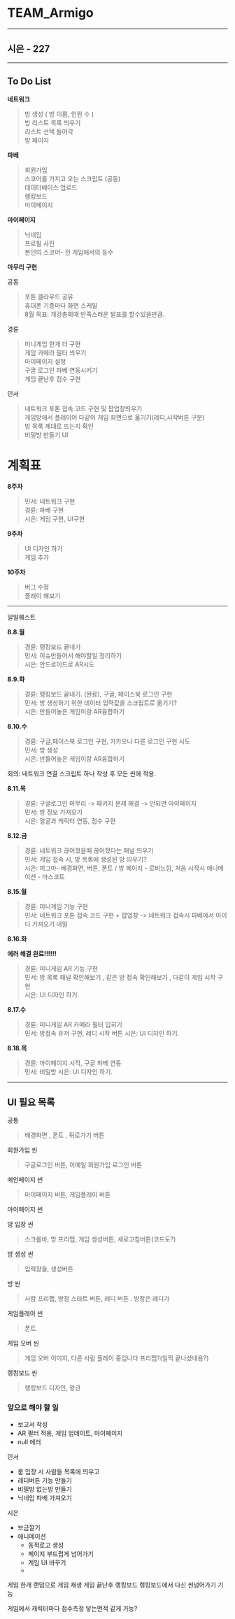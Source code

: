 # TEAM_Armigo
--------------
## 시은 - 227
--------------

To Do List
--------------

**네트워크**
>방 생성 ( 방 이름, 인원 수 )<br>
>방 리스트 목록 띄우기<br>
>리스트 선택 들어각<br>
>방 페이지<br>

**파베**
>회원가입 <br>
>스코어를 가지고 오는 스크립트 (공동)<br>
>데이터베이스 업로드 <br>
>랭킹보드<br>
>마이페이지 <br>

**마이페이지**
>닉네임<br>
>프로필 사진<br>
>본인의 스코어- 전 게임에서의 등수<br>

**마무리 구현**

공동
>포톤 클라우드 공유<br>
>휴대폰 기종마다 화면 스케일<br>
>8월 목표: 개강총회때 만족스러운 발표를 할수있을만큼.<br>

경륜
>미니게임 한개 더 구현<br>
>게임 카메라 필터 씌우기<br>
>마이페이지 설정<br>
>구글 로그인 파베 연동시키기<br>
>게임 끝난후 점수 구현<br>

민서
>네트워크 포톤 접속 코드 구현 및 팝업창띄우기<br>
>게임방에서 플레이어 다같이 게임 화면으로 옮기기(레디,시작버튼 구분)<br>
>방 목록 제대로 뜨는지 확인<br>
>비밀방 만들기
>UI<br>


# 계획표

**8주차**
>민서: 네트워크 구현<br>
>경륜: 파베 구현<br>
>시은: 게임 구현, UI구현<br>

**9주차**
>UI 디자인 하기<br>
>게임 추가<br>

**10주차**
>버그 수정<br>
>플레이 해보기<br>

--------------------------

일일퀘스트

**8.8.월**
>경륜: 랭킹보드 끝내기<br>
>민서: 이슈만들어서 해야할일 정리하기<br>
>시은: 안드로이드로 AR시도<br>

**8.9.화**
>경륜: 랭킹보드 끝내기. (완료), 구글, 페이스북 로그인 구현 <br>
>민서: 방 생성하기 위한 데이터 입력값을 스크립트로 옮기기?<br>
>시은: 만들어놓은 게임이랑 AR융합하기<br>

**8.10.수**
>경륜: 구글,페이스북 로그인 구현, 카카오나 다른 로그인 구현 시도<br>
>민서: 방 생성<br>
>시은: 만들어놓은 게임이랑 AR융합하기<br>

회의: 네트워크 연결 스크립트 하나 작성 후 모든 씬에 적용.

**8.11.목**
>경륜: 구글로그인 마무리 -> 패키지 문제 해결 -> 안되면 마이페이지 <br>
>민서: 방 정보 가져오기<br>
>시은: 얼굴과 캐릭터 연동, 점수 구현<br>

**8.12.금**
>경륜: 네트워크 끊어졌을때 끊어졌다는 패널 띄우기<br>
>민서: 게임 접속 시, 방 목록에 생성된 방 띄우기?<br>
>시은: 피그마- 배경화면, 버튼, 폰트 / 방 페이지 - 로비느낌, 처음 시작시 애니메이션 - 마스코트 <br>

**8.15.월**
>경륜: 미니게임 기능 구현<br>
>민서: 네트워크 포톤 접속 코드 구현 + 팝업창 -> 네트워크 접속시 파베에서 아이디 가져오기 내일 <br>


**8.16.화**

**에러 해결 완료!!!!!!**

>경륜: 미니게임 AR 기능 구현<br>
>민서: 방 목록 패널 확인해보기 , 같은 방 접속 확인해보기 , 다같이 게임 시작 구현<br>
>시은: UI 디자인 하기.

**8.17.수**
>경륜: 미니게임 AR 카메라 필터 입히기<br>
>민서: 방접속 유저 구현, 레디 시작 버튼
>시은: UI 디자인 하기.

**8.18.목**
>경륜: 마이페이지 시작, 구글 파베 연동<br>
>민서: 비밀방
>시은: UI 디자인 하기.


-----------

## UI 필요 목록

공통
> 배경화면 , 폰트 , 뒤로가기 버튼

회원가입 씬
> 구글로그인 버튼, 이메일 회원가입 로그인 버튼

메인페이지 씬
> 마이페이지 버튼, 게임플레이 버튼

마이페이지 씬
> 

방 입장 씬
> 스크롤바, 방 프리팹, 게임 생성버튼, 새로고침버튼(코드도?)

방 생성 씬
> 입력창들, 생성버튼

방 씬
> 사람 프리팹, 방장 스타트 버튼, 레디 버튼 . 방장은 레디가 

게임플레이 씬
> 폰트

게임 오버 씬
> 게임 오버 이미지, 다른 사람 플레이 중입니다 프리팹?(일찍 끝나셨네용?)

랭킹보드 씬
> 랭킹보드 디자인, 왕관



### 앞으로 해야 할 일
- 보고서 작성
- AR 필터 적용, 게임 업데이트, 마이페이지
- null 에러 

민서
- 룸 입장 시 사람들 목록에 띄우고 
- 레디버튼 기능 만들기
- 비밀방 없는방 만들기
- 닉네임 파베 가져오기

시은
- 브금깔기
- 애니메이션
   - 동적로고 생성
   - 페이지 부드럽게 넘어가기
   - 게임 UI 바꾸기
   - 


게임 한개
랜덤으로 게임 재생
게임 끝난후 랭킹보드 
랭킹보드에서 다신 씬넘어가기 기능


게임에서 캐릭터마다 점수측정 닿는면적 같게 가능?





